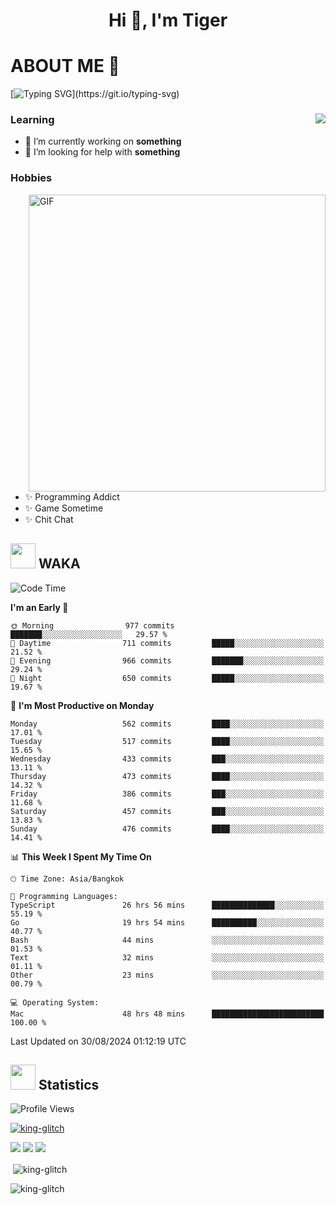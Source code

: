 <h1 align="center">Hi 👋, I'm Tiger</h1>




# ABOUT ME 💬

[![Typing SVG](https://readme-typing-svg.herokuapp.com?color=22F771&vCenter=true&lines=A+perssionate+developer+from+nowhere.)](https://git.io/typing-svg)

<div>
 <img align="right" src="https://spotify-github-profile.vercel.app/api/view?uid=12129734423&cover_image=false&theme=default&bar_color=22d016&bar_color_cover=true" />
 <h3>Learning</h3>
 
 <ul>
  <li>🔭 I’m currently working on <b>something</b></li>
  <li>🤝 I’m looking for help with <b>something</b></li>
 </ul>
 
</div>
<div>
 <h3>Hobbies</h3>
 <img align="right" height="475px"  alt="GIF" src="https://i.pinimg.com/originals/1f/b7/db/1fb7dbee557e5ed509f7517da8a84d58.gif" />
 <ul>
  <li>✨ Programming Addict</li>
  <li>✨ Game Sometime</li>
  <li>✨ Chit Chat</li>
 </ul>
 
</div>



## <img height="40" src="https://raw.githubusercontent.com/innng/innng/master/assets/kyubey.gif"/> WAKA

<!--START_SECTION:waka-->
![Code Time](http://img.shields.io/badge/Code%20Time-2%2C272%20hrs%2031%20mins-blue)

**I'm an Early 🐤** 

```text
🌞 Morning                977 commits         ███████░░░░░░░░░░░░░░░░░░   29.57 % 
🌆 Daytime                711 commits         █████░░░░░░░░░░░░░░░░░░░░   21.52 % 
🌃 Evening                966 commits         ███████░░░░░░░░░░░░░░░░░░   29.24 % 
🌙 Night                  650 commits         █████░░░░░░░░░░░░░░░░░░░░   19.67 % 
```
📅 **I'm Most Productive on Monday** 

```text
Monday                   562 commits         ████░░░░░░░░░░░░░░░░░░░░░   17.01 % 
Tuesday                  517 commits         ████░░░░░░░░░░░░░░░░░░░░░   15.65 % 
Wednesday                433 commits         ███░░░░░░░░░░░░░░░░░░░░░░   13.11 % 
Thursday                 473 commits         ████░░░░░░░░░░░░░░░░░░░░░   14.32 % 
Friday                   386 commits         ███░░░░░░░░░░░░░░░░░░░░░░   11.68 % 
Saturday                 457 commits         ███░░░░░░░░░░░░░░░░░░░░░░   13.83 % 
Sunday                   476 commits         ████░░░░░░░░░░░░░░░░░░░░░   14.41 % 
```


📊 **This Week I Spent My Time On** 

```text
🕑︎ Time Zone: Asia/Bangkok

💬 Programming Languages: 
TypeScript               26 hrs 56 mins      ██████████████░░░░░░░░░░░   55.19 % 
Go                       19 hrs 54 mins      ██████████░░░░░░░░░░░░░░░   40.77 % 
Bash                     44 mins             ░░░░░░░░░░░░░░░░░░░░░░░░░   01.53 % 
Text                     32 mins             ░░░░░░░░░░░░░░░░░░░░░░░░░   01.11 % 
Other                    23 mins             ░░░░░░░░░░░░░░░░░░░░░░░░░   00.79 % 

💻 Operating System: 
Mac                      48 hrs 48 mins      █████████████████████████   100.00 % 
```


 Last Updated on 30/08/2024 01:12:19 UTC
<!--END_SECTION:waka-->
## <img height="40" src="https://raw.githubusercontent.com/innng/innng/master/assets/kyubey.gif"/> Statistics
![Profile Views](https://komarev.com/ghpvc/?username=king-glitch)  

<p align="left"> 
 <a href="https://github.com/ryo-ma/github-profile-trophy">
  <img src="https://github-profile-trophy.vercel.app/?username=king-glitch&theme=dracula" alt="king-glitch" />
 </a> </p>

![](https://github-profile-summary-cards.vercel.app/api/cards/profile-details?username=king-glitch&theme=dracula)
![](https://github-profile-summary-cards.vercel.app/api/cards/stats?username=king-glitch&theme=dracula) 
![](https://github-profile-summary-cards.vercel.app/api/cards/productive-time?username=king-glitch&theme=dracula)


<p>&nbsp;<img align="center" src="https://github-readme-stats.vercel.app/api?username=king-glitch&theme=dracula" alt="king-glitch" /></p>

<p><img align="center" src="https://github-readme-streak-stats.herokuapp.com/?user=king-glitch&theme=dracula" alt="king-glitch" /></p>

